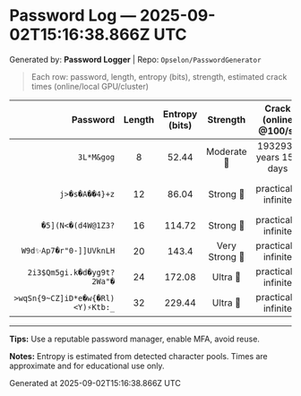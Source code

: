 # Password Log — 2025-09-02T15:16:38.866Z UTC

Generated by: **Password Logger** | Repo: `Opselon/PasswordGenerator`

> Each row: password, length, entropy (bits), strength, estimated crack times (online/local GPU/cluster)

| Password | Length | Entropy (bits) | Strength | Crack (online @100/s) | Local GPU (1B/s) | Cluster (1T/s) |
|---:|:---:|:---:|:---:|:---:|:---:|:---:|
| `3L*M&gog` | 8 | 52.44 | Moderate 💛 | 1932930 years 154 days | 70 days 13 hours | 1 hour 41 minutes |
| `j>�s�A��4}+z` | 12 | 86.04 | Strong 💚 | practically infinite | 2520828488 years 67 days | 2520828 years 178 days |
| `�5](N<�(d4W@1Z3?` | 16 | 114.72 | Strong 💚 | practically infinite | practically infinite | practically infinite |
| `W9d✨Ap7�r"0-]]UVknLH` | 20 | 143.4 | Very Strong 💙 | practically infinite | practically infinite | practically infinite |
| `2i3$Qm5gi.k�d�yg9t?2Wa"�` | 24 | 172.08 | Ultra 💜 | practically infinite | practically infinite | practically infinite |
| `>wqSn{9~CZ]iD*e�w{�Rl)<Y️)⚡Ktb:_` | 32 | 229.44 | Ultra 💜 | practically infinite | practically infinite | practically infinite |

---

**Tips:** Use a reputable password manager, enable MFA, avoid reuse.

**Notes:** Entropy is estimated from detected character pools. Times are approximate and for educational use only.

Generated at 2025-09-02T15:16:38.866Z UTC
